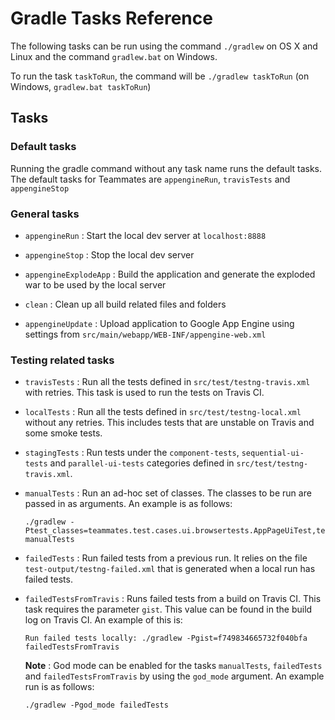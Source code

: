 # Gradle Tasks Reference

The following tasks can be run using the command `./gradlew` on OS X and Linux and the command `gradlew.bat` on Windows.

To run the task `taskToRun`, the command will be `./gradlew taskToRun` (on Windows, `gradlew.bat taskToRun`)

## Tasks

### Default tasks

Running the gradle command without any task name runs the default tasks. The default tasks for Teammates are `appengineRun`, `travisTests` and `appengineStop`

### General tasks
- `appengineRun` : Start the local dev server at `localhost:8888`

- `appengineStop` : Stop the local dev server

- `appengineExplodeApp` : Build the application and generate the exploded war to be used by the local server

- `clean` : Clean up all build related files and folders

- `appengineUpdate` : Upload application to Google App Engine using settings from `src/main/webapp/WEB-INF/appengine-web.xml`


### Testing related tasks
- `travisTests` : Run all the tests defined in `src/test/testng-travis.xml` with retries. This task is used to run the tests on Travis CI.

- `localTests` : Run all the tests defined in `src/test/testng-local.xml` without any retries. This includes tests that are unstable on Travis and some smoke tests.

- `stagingTests` : Run tests under the `component-tests`, `sequential-ui-tests` and `parallel-ui-tests` categories defined in `src/test/testng-travis.xml`.

- `manualTests` : Run an ad-hoc set of classes. The classes to be run are passed in as arguments. An example is as follows:
  ```
  ./gradlew -Ptest_classes=teammates.test.cases.ui.browsertests.AppPageUiTest,teammates.test.cases.common.SanitizerTest manualTests
  ```

- `failedTests` : Run failed tests from a previous run. It relies on the file `test-output/testng-failed.xml` that is generated when a local run has failed tests. 

- `failedTestsFromTravis` : Runs failed tests from a build on Travis CI. This task requires the parameter `gist`. This value can be found in the build log on Travis CI. An example of this is:

  ```
  Run failed tests locally: ./gradlew -Pgist=f749834665732f040bfa failedTestsFromTravis
  ```

  **Note** : God mode can be enabled for the tasks `manualTests`, `failedTests` and `failedTestsFromTravis` by using the `god_mode` argument. An example run is as follows:

  ```
  ./gradlew -Pgod_mode failedTests
  ```

